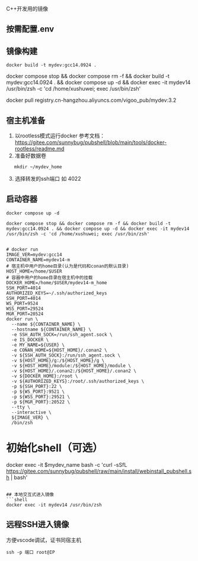 C++开发用的镜像

## 按需配置.env

## 镜像构建
```shell
docker build -t mydev:gcc14.0924 .
```

docker compose stop && docker compose rm -f && docker build -t mydev:gcc14.0924 . && docker compose up -d && docker exec -it mydev14 /usr/bin/zsh -c 'cd /home/xushuwei; exec /usr/bin/zsh'

docker pull registry.cn-hangzhou.aliyuncs.com/vigoo_pub/mydev:3.2

## 宿主机准备
1. 以rootless模式运行docker 
    参考文档：https://gitee.com/sunnybug/pubshell/blob/main/tools/docker-rootless/readme.md
2. 准备好数据卷
```shell
   mkdir ~/mydev_home
```
3. 选择转发的ssh端口
   如 4022

## 启动容器
```shell
docker compose up -d

docker compose stop && docker compose rm -f && docker build -t mydev:gcc14.0924 . && docker compose up -d && docker exec -it mydev14 /usr/bin/zsh -c 'cd /home/xushuwei; exec /usr/bin/zsh'     


# docker run
IMAGE_VER=mydev:gcc14
CONTAINER_NAME=mydev14-m
# 宿主机中用户的home目录(认为是代码和conan的默认目录)
HOST_HOME=/home/$USER
# 容器中用户的home目录在宿主机中的挂载
DOCKER_HOME=/home/$USER/mydev14-m_home
SSH_PORT=4014
AUTHORIZED_KEYS=~/.ssh/authorized_keys
SSH_PORT=4014
WS_PORT=9524
WSS_PORT=29524
MGR_PORT=20524
docker run \
  --name ${CONTAINER_NAME} \
  --hostname ${CONTAINER_NAME} \
  -e SSH_AUTH_SOCK=/run/ssh_agent.sock \
  -e IS_DOCKER \
  -e MY_NAME=${USER} \
  -e CONAN_HOME=${HOST_HOME}/.conan2 \
  -v ${SSH_AUTH_SOCK}:/run/ssh_agent.sock \
  -v ${HOST_HOME}/g:/${HOST_HOME}/g \
  -v ${HOST_HOME}/module:/${HOST_HOME}/module \
  -v ${HOST_HOME}/.conan2:/${HOST_HOME}/.conan2 \
  -v ${DOCKER_HOME}:/root \
  -v ${AUTHORIZED_KEYS}:/root/.ssh/authorized_keys \
  -p ${SSH_PORT}:22 \
  -p ${WS_PORT}:9521 \
  -p ${WSS_PORT}:29521 \
  -p ${MGR_PORT}:20522 \
  --tty \
  --interactive \
  ${IMAGE_VER} \
  /bin/zsh

```

# 初始化shell（可选）
docker exec -it $mydev_name bash -c 'curl -sSfL https://gitee.com/sunnybug/pubshell/raw/main/install/webinstall_pubshell.sh | bash'

```

## 本地交互式进入镜像
```shell
docker exec -it mydev14 /usr/bin/zsh 
```

## 远程SSH进入镜像
方便vscode调试，证书同宿主机
```shell
ssh -p 端口 root@IP
```